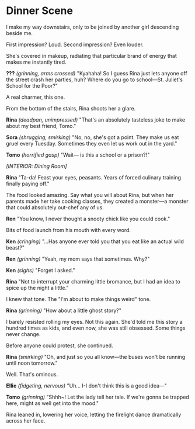 # Dinner Scene

I make my way downstairs, only to be joined by another girl descending beside me.

First impression? Loud.
 Second impression? Even louder.

She's covered in makeup, radiating that particular brand of energy that makes me instantly tired.

**???**
 *(grinning, arms crossed)*
 "Kyahaha! So I guess Rina just lets anyone off the street crash her parties, huh? Where do you go to school—St. Juliet's School for the Poor?"

A real charmer, this one.

From the bottom of the stairs, Rina shoots her a glare.

**Rina**
 *(deadpan, unimpressed)*
 "That's an absolutely tasteless joke to make about my best friend, Tomo."

**Sora**
 *(shrugging, smirking)*
 "No, no, she's got a point. They make us eat gruel every Tuesday. Sometimes they even let us work out in the yard."

**Tomo**
 *(horrified gasp)*
 "Wait— is this a school or a prison?!"

*[INTERIOR: Dining Room]*

**Rina**
 "Ta-da! Feast your eyes, peasants. Years of forced culinary training finally paying off."

The food looked amazing. Say what you will about Rina, but when her parents made her take cooking classes, they created a monster—a monster that could absolutely out-chef any of us.

**Ren**
 "You know, I never thought a snooty chick like you could cook."

Bits of food launch from his mouth with every word.

**Ken**
 *(cringing)*
 "…Has anyone ever told you that you eat like an actual wild beast?"

**Ren**
 *(grinning)*
 "Yeah, my mom says that sometimes. Why?"

**Ken**
 *(sighs)*
 "Forget I asked."

**Rina**
 "Not to interrupt your charming little bromance, but I had an idea to spice up the night a little."

I knew that tone. The "I'm about to make things weird" tone.

**Rina**
 *(grinning)*
 "How about a little ghost story?"

I barely resisted rolling my eyes. Not this again. She'd told me this story a hundred times as kids, and even now, she was still obsessed. Some things never change.

Before anyone could protest, she continued.

**Rina**
 *(smirking)*
 "Oh, and just so you all know—the buses won't be running until noon tomorrow."

Well. That's ominous.

**Ellie**
 *(fidgeting, nervous)*
 "Uh… I-I don't think this is a good idea—"

**Tomo**
 *(grinning)*
 "Shhh~! Let the lady tell her tale. If we're gonna be trapped here, might as well get into the mood."

Rina leaned in, lowering her voice, letting the firelight dance dramatically across her face.
